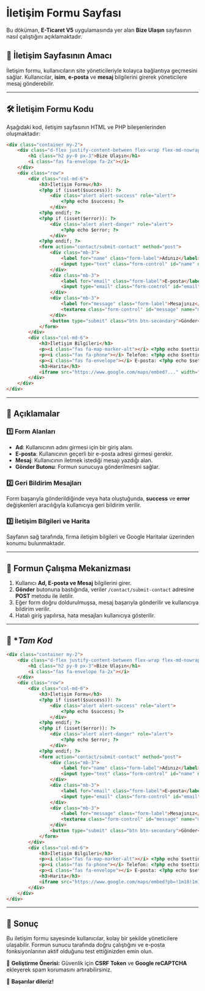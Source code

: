 # İletişim Formu Sayfası

Bu döküman, **E-Ticaret V5** uygulamasında yer alan **Bize Ulaşın** sayfasının nasıl çalıştığını açıklamaktadır.

## 📌 İletişim Sayfasının Amacı
İletişim formu, kullanıcıların site yöneticileriyle kolayca bağlantıya geçmesini sağlar. Kullanıcılar, **isim**, **e-posta** ve **mesaj** bilgilerini girerek yöneticilere mesaj gönderebilir.

---
## 🛠️ İletişim Formu Kodu
Aşağıdaki kod, iletişim sayfasının HTML ve PHP bileşenlerinden oluşmaktadır:

```html
<div class="container my-2">
    <div class="d-flex justify-content-between flex-wrap flex-md-nowrap align-items-center pt-3 pb-2 mb-3 border-bottom">
        <h1 class="h2 py-0 px-3">Bize Ulaşın</h1>
        <i class="fas fa-envelope fa-2x"></i>
    </div>
    <div class="row">
        <div class="col-md-6">
            <h3>İletişim Formu</h3>
            <?php if (isset($success)): ?>
                <div class="alert alert-success" role="alert">
                    <?php echo $success; ?>
                </div>
            <?php endif; ?>
            <?php if (isset($error)): ?>
                <div class="alert alert-danger" role="alert">
                    <?php echo $error; ?>
                </div>
            <?php endif; ?>
            <form action="contact/submit-contact" method="post">
                <div class="mb-3">
                    <label for="name" class="form-label">Adınız</label>
                    <input type="text" class="form-control" id="name" name="name" required>
                </div>
                <div class="mb-3">
                    <label for="email" class="form-label">E-posta</label>
                    <input type="email" class="form-control" id="email" name="email" required>
                </div>
                <div class="mb-3">
                    <label for="message" class="form-label">Mesajınız</label>
                    <textarea class="form-control" id="message" name="message" rows="4" required></textarea>
                </div>
                <button type="submit" class="btn btn-secondary">Gönder</button>
            </form>
        </div>
        <div class="col-md-6">
            <h3>İletişim Bilgileri</h3>
            <p><i class="fas fa-map-marker-alt"></i> <?php echo $settings['contact_address']; ?></p>
            <p><i class="fas fa-phone"></i> Telefon: <?php echo $settings['contact_phone']; ?></p>
            <p><i class="fas fa-envelope"></i> E-posta: <?php echo $settings['contact_email']; ?></p>
            <h3>Harita</h3>
            <iframe src="https://www.google.com/maps/embed?..." width="100%" height="300" frameborder="0" style="border:0;" allowfullscreen="" aria-hidden="false" tabindex="0"></iframe>
        </div>
    </div>
</div>
```

---
## 🎯 Açıklamalar

### 1️⃣ **Form Alanları**
- **Ad**: Kullanıcının adını girmesi için bir giriş alanı.
- **E-posta**: Kullanıcının geçerli bir e-posta adresi girmesi gerekir.
- **Mesaj**: Kullanıcının iletmek istediği mesajı yazdığı alan.
- **Gönder Butonu**: Formun sunucuya gönderilmesini sağlar.

### 2️⃣ **Geri Bildirim Mesajları**
Form başarıyla gönderildiğinde veya hata oluştuğunda, **success** ve **error** değişkenleri aracılığıyla kullanıcıya geri bildirim verilir.

### 3️⃣ **İletişim Bilgileri ve Harita**
Sayfanın sağ tarafında, firma iletişim bilgileri ve Google Haritalar üzerinden konumu bulunmaktadır.

---
## 🔗 Formun Çalışma Mekanizması
1. Kullanıcı **Ad, E-posta ve Mesaj** bilgilerini girer.
2. **Gönder** butonuna bastığında, veriler `/contact/submit-contact` adresine **POST** metodu ile iletilir.
3. Eğer form doğru doldurulmuşsa, mesaj başarıyla gönderilir ve kullanıcıya bildirim verilir.
4. Hatalı giriş yapılırsa, hata mesajları kullanıcıya gösterilir.

---
## 📌 **Tam Kod*

```html
<div class="container my-2">
    <div class="d-flex justify-content-between flex-wrap flex-md-nowrap align-items-center pt-3 pb-2 mb-3 border-bottom">
        <h1 class="h2 py-0 px-3">Bize Ulaşın</h1>
        <i class="fas fa-envelope fa-2x"></i>
    </div>
    <div class="row">
        <div class="col-md-6">
            <h3>İletişim Formu</h3>
            <?php if (isset($success)): ?>
                <div class="alert alert-success" role="alert">
                    <?php echo $success; ?>
                </div>
            <?php endif; ?>
            <?php if (isset($error)): ?>
                <div class="alert alert-danger" role="alert">
                    <?php echo $error; ?>
                </div>
            <?php endif; ?>
            <form action="contact/submit-contact" method="post">
                <div class="mb-3">
                    <label for="name" class="form-label">Adınız</label>
                    <input type="text" class="form-control" id="name" name="name" required>
                </div>
                <div class="mb-3">
                    <label for="email" class="form-label">E-posta</label>
                    <input type="email" class="form-control" id="email" name="email" required>
                </div>
                <div class="mb-3">
                    <label for="message" class="form-label">Mesajınız</label>
                    <textarea class="form-control" id="message" name="message" rows="4" required></textarea>
                </div>
                <button type="submit" class="btn btn-secondary">Gönder</button>
            </form>
        </div>
        <div class="col-md-6">
            <h3>İletişim Bilgileri</h3>
            <p><i class="fas fa-map-marker-alt"></i> <?php echo $settings['contact_address']; ?></p>
            <p><i class="fas fa-phone"></i> Telefon: <?php echo $settings['contact_phone']; ?></p>
            <p><i class="fas fa-envelope"></i> E-posta: <?php echo $settings['contact_email']; ?></p>
            <h3>Harita</h3>
            <iframe src="https://www.google.com/maps/embed?pb=!1m18!1m12!1m3!1d3023.953367115474!2d28.9783583153167!3d41.01513727975171!2m3!1f0!2f0!3f0!3m2!1i1024!2i768!4f13.1!3m3!1m2!1s0x14caba6f7d8b1f81%3A0x8f577d1f9c8f0b1e!2sÖrnek%20Mah.%20Örnek%20Sok.%20No%3A1%2C%20İstanbul!5e0!3m2!1str!2str!4v1611810192000!5m2!1str!2str" width="100%" height="300" frameborder="0" style="border:0;" allowfullscreen="" aria-hidden="false" tabindex="0"></iframe>
        </div>
    </div>
</div>
```
---

## 🎯 Sonuç
Bu iletişim formu sayesinde kullanıcılar, kolay bir şekilde yöneticilere ulaşabilir. Formun sunucu tarafında doğru çalıştığını ve e-posta fonksiyonlarının aktif olduğunu test ettiğinizden emin olun.

🔹 **Geliştirme Önerisi:** Güvenlik için **CSRF Token** ve **Google reCAPTCHA** ekleyerek spam korumasını artırabilirsiniz.

🚀 **Başarılar dileriz!**

